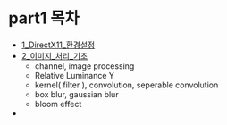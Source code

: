 # part1 목차
- [1_DirectX11_환경설정](1_DirectX11_환경설정.md)
- [2_이미지_처리_기초](2_이미지_처리_기초.md)
  - channel, image processing
  - Relative Luminance Y
  - kernel( filter ), convolution, seperable convolution
  - box blur, gaussian blur
  - bloom effect
- 
